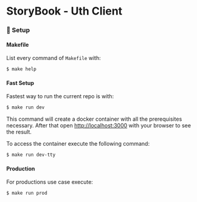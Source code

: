 # StoryBook - Uth Client

### 🔨 Setup

#### Makefile

List every command of `Makefile` with:

```bash
$ make help
```

#### Fast Setup

Fastest way to run the current repo is with:

```bash
$ make run dev
```

This command will create a docker container with all the prerequisites necessary. After that open [http://localhost:3000](http://localhost:3000) with your browser to see the result.

To access the container execute the following command:

```bash
$ make run dev-tty
```

#### Production

For productions use case execute:

```bash
$ make run prod
```
